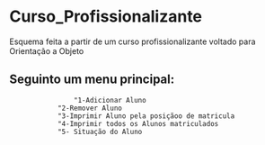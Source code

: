 # Curso_Profissionalizante
Esquema feita a partir de um curso profissionalizante voltado para Orientação a Objeto

## Seguinto um menu principal:
        			"1-Adicionar Aluno
				"2-Remover Aluno
				"3-Imprimir Aluno pela posiçãoo de matricula
				"4-Imprimir todos os Alunos matriculados 
				"5- Situação do Aluno
				
